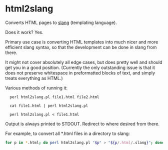 # html2slang
Converts HTML pages to [slang](https://github.com/jeromegn/slang) (templating language).

Does it work? Yes.

Primary use case is converting HTML templates into much nicer and more efficient slang syntax, so that the development can be done in slang from there.

It might not cover absolutely all edge cases, but does pretty well and should get you in a good position.
(Currently the only outstanding issue is that it does not preserve whitespace in preformatted blocks of text, and simply treats everything as HTML.)

Various methods of running it:

```shell
  perl html2slang.pl file1.html file2.html

  cat file1.html | perl html2slang.pl

  perl html2slang.pl < file1.html
```

Output is always printed to STDOUT. Redirect to where desired from there.

For example, to convert all *.html files in a directory to slang:

```bash
for p in *.html; do perl html2slang.pl "$p" > "${p/.html/.slang}"; done
```

